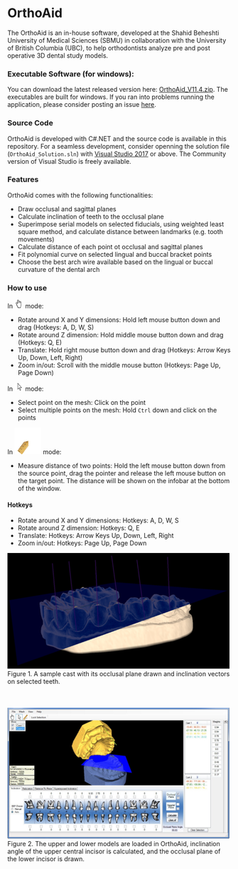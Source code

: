 # OrthoAid
The OrthoAid is an in-house software, developed at the Shahid Beheshti University of Medical Sciences (SBMU) in collaboration with the University of British Columbia (UBC), to help orthodontists analyze pre and post operative 3D dental study models. 

### Executable Software (for windows):
You can download the latest released version here:
[OrthoAid_V11.4.zip](https://github.com/amir-abdi/OrthoAid/raw/master/Release/OrthoAid_V11.4.zip).
The executables are built for windows. If you ran into problems running the application, please consider posting an issue [here](https://github.com/amir-abdi/OrthoAid/issues).



### Source Code

OrthoAid is developed with C#.NET and the source code is available in this repository. 
For a seamless development, consider openning the solution file (`OrthoAid_Solution.sln`) with [Visual Studio 2017](https://visualstudio.microsoft.com/vs/community/) or above. The Community version of Visual Studio is freely available. 

### Features

OrthoAid comes with the following functionalities:
- Draw occlusal and sagittal planes
- Calculate inclination of teeth to the occlusal plane
- Superimpose serial models on selected fiducials, using weighted least square method, and calculate distance between landmarks (e.g. tooth movements)
- Calculate distance of each point ot occlusal and sagittal planes
- Fit polynomial curve on selected lingual and buccal bracket points
- Choose the best arch wire available based on the lingual or buccal curvature of the dental arch

### How to use

In ![hand](src/icons/hand.png) mode:

- Rotate around X and Y dimensions: Hold left mouse button down and drag (Hotkeys: A, D, W, S)
- Rotate around Z dimension: Hold middle mouse button down and drag (Hotkeys: Q, E)
- Translate: Hold right mouse button down and drag (Hotkeys: Arrow Keys Up, Down, Left, Right)
- Zoom in/out: Scroll with the middle mouse button (Hotkeys: Page Up, Page Down)

In ![arrow](src/icons/whiteCurser.png) mode:

- Select point on the mesh: Click on the point
- Select multiple points on the mesh: Hold `Ctrl`  down and click on the points

In ![arrow](src/icons/ruler_cursor_icon.png) mode:

- Measure distance of two points: Hold the left mouse button down from the source point, drag the pointer and release the left mouse button on the target point. The distance will be shown on the infobar at the bottom of the window.

#### Hotkeys

- Rotate around X and Y dimensions: Hotkeys: A, D, W, S
- Rotate around Z dimension: Hotkeys: Q, E
- Translate: Hotkeys: Arrow Keys Up, Down, Left, Right
- Zoom in/out: Hotkeys: Page Up, Page Down




<img src="./Images/1.png" width="500" />
Figure 1. A sample cast with its occlusal plane drawn and inclination vectors on selected teeth.
<br/>
<br/>
<br/>
<br/>
<img src="./Images/2.jpg" width="500" />
Figure 2. The upper and lower models are loaded in OrthoAid, inclination angle of the upper central incisor is calculated, and the occlusal plane of the lower incisor is drawn.
